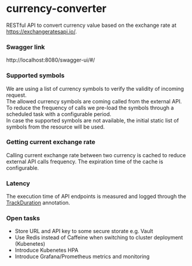 # currency-converter

RESTful API to convert currency value based on the exchange rate at https://exchangeratesapi.io/.

### Swagger link

http://localhost:8080/swagger-ui/#/

### Supported symbols

We are using a list of currency symbols to verify the validity of incoming request. <br/>
The allowed currency symbols are coming called from the external API. <br/>
To reduce the frequency of calls we pre-load the symbols through a scheduled task with a configurable period. <br/>
In case the supported symbols are not available, the initial static list of symbols from the resource will be used.

### Getting current exchange rate

Calling current exchange rate between two currency is cached to reduce external API calls frequency. The expiration time
of the cache is configurable.

### Latency

The execution time of API endpoints is measured and logged through
the [TrackDuration](com.hn.currency.tracking.TrackDuration) annotation.

### Open tasks

- Store URL and API key to some secure storate e.g. Vault
- Use Redis instead of Caffeine when switching to cluster deployment (Kubenetes)
- Introduce Kubenetes HPA
- Introduce Grafana/Prometheus metrics and monitoring 